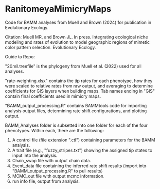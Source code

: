 # RanitomeyaMimicryMaps
Code for BAMM analyses from Muell and Brown (2024) for publication in Evolutionary Ecology.

Citation: Muell MR, and Brown JL. In press. Integrating ecological niche modeling and rates of evolution to model geographic regions of mimetic color pattern selection. Evolutionary Ecology.

Guide to Repo:

"20mil.treefile" is the phylogeny from Muell et al. (2022) used for all analyses.

"rate-weighting.xlsx" contains the tip rates for each phenotype, how they were scaled to relative rates from raw output, and averaging to determine coefficients for GIS layers when building maps. Tab names ending in "GIS" contain final coefficients used in mimicry maps.

"BAMM_output_processing.R" contains BAMMtools code for importing analysis output files, determining rate shift configurations, and plotting output.

BAMM_Analyses folder is subsetted into one folder for each of the four phenotypes. Within each, there are the following:
1) A control file (file extension ".ctl") containing parameters for the BAMM analysis.
2) A trait file (e.g., "fuzzy_stripes.txt") showing the assigned tip states to input into the analysis.
3) Chain_swap file with output chain data.
4) Event_data file containing the inferred rate shift results (import into "BAMM_output_processing.R" to pull results)
5) MCMC_out file with output mcmc information.
6) run info file, output from analysis.
